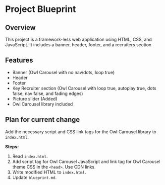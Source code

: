 # Project Blueprint

## Overview

This project is a framework-less web application using HTML, CSS, and JavaScript. It includes a banner, header, footer, and a recruiters section.

## Features

- Banner (Owl Carousel with no nav/dots, loop true)
- Header
- Footer
- Key Recruiter section (Owl Carousel with loop true, autoplay true, dots false, nav false, and fading edges)
- Picture slider (Added)
- Owl Carousel library included

## Plan for current change

Add the necessary script and CSS link tags for the Owl Carousel library to `index.html`.

**Steps:**

1. Read `index.html`.
2. Add script tag for Owl Carousel JavaScript and link tag for Owl Carousel theme CSS in the `<head>`. Use CDN links.
3. Write modified HTML to `index.html`.
4. Update `blueprint.md`.
